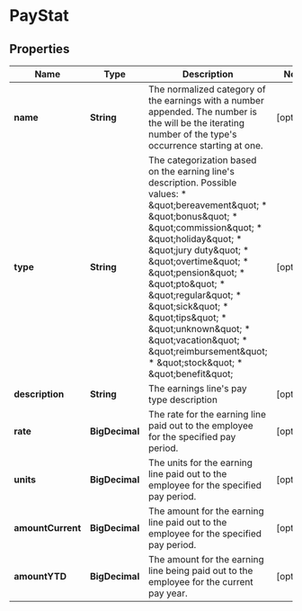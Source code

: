 

# PayStat


## Properties

| Name | Type | Description | Notes |
|------------ | ------------- | ------------- | -------------|
|**name** | **String** | The normalized category of the earnings with a number appended. The number is the will be the iterating number of the type&#39;s occurrence starting at one. |  [optional] |
|**type** | **String** | The categorization based on the earning line&#39;s description. Possible values: * \&quot;bereavement\&quot;  * \&quot;bonus\&quot;  * \&quot;commission\&quot;  * \&quot;holiday\&quot;  * \&quot;jury duty\&quot;  * \&quot;overtime\&quot;  * \&quot;pension\&quot;  * \&quot;pto\&quot;  * \&quot;regular\&quot;  * \&quot;sick\&quot;  * \&quot;tips\&quot;  * \&quot;unknown\&quot;  * \&quot;vacation\&quot;  * \&quot;reimbursement\&quot;  * \&quot;stock\&quot;  * \&quot;benefit\&quot; |  [optional] |
|**description** | **String** | The earnings line&#39;s pay type description |  [optional] |
|**rate** | **BigDecimal** | The rate for the earning line paid out to the employee for the specified pay period. |  [optional] |
|**units** | **BigDecimal** | The units for the earning line paid out to the employee for the specified pay period. |  [optional] |
|**amountCurrent** | **BigDecimal** | The amount for the earning line paid out to the employee for the specified pay period. |  [optional] |
|**amountYTD** | **BigDecimal** | The amount for the earning line being paid out to the employee for the current pay year. |  [optional] |



